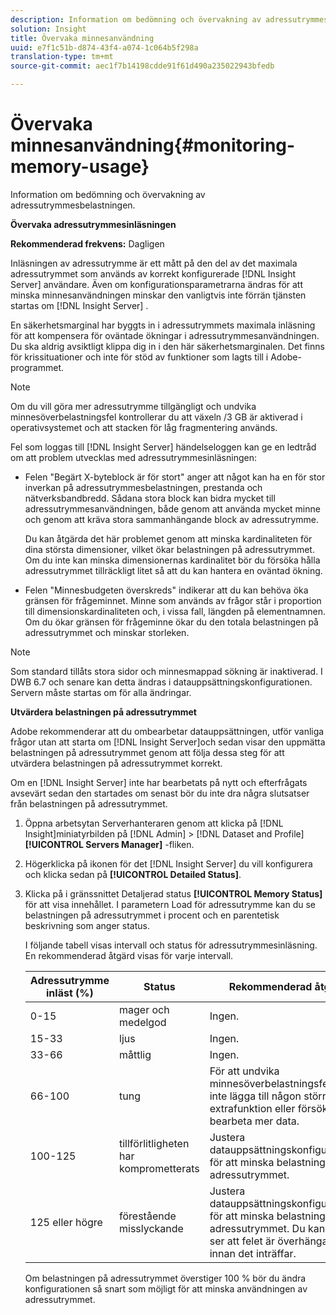 ```yaml
---
description: Information om bedömning och övervakning av adressutrymmesbelastningen.
solution: Insight
title: Övervaka minnesanvändning
uuid: e7f1c51b-d874-43f4-a074-1c064b5f298a
translation-type: tm+mt
source-git-commit: aec1f7b14198cdde91f61d490a235022943bfedb

---
```



# Övervaka minnesanvändning{#monitoring-memory-usage}

Information om bedömning och övervakning av adressutrymmesbelastningen.

**Övervaka adressutrymmesinläsningen**

**Rekommenderad frekvens:** Dagligen

Inläsningen av adressutrymme är ett mått på den del av det maximala adressutrymmet som används av korrekt konfigurerade [!DNL Insight Server] användare. Även om konfigurationsparametrarna ändras för att minska minnesanvändningen minskar den vanligtvis inte förrän tjänsten startas om [!DNL Insight Server] .

En säkerhetsmarginal har byggts in i adressutrymmets maximala inläsning för att kompensera för oväntade ökningar i adressutrymmesanvändningen. Du ska aldrig avsiktligt klippa dig in i den här säkerhetsmarginalen. Det finns för krissituationer och inte för stöd av funktioner som lagts till i Adobe-programmet.

>[!NOTE]
>
>Om du vill göra mer adressutrymme tillgängligt och undvika minnesöverbelastningsfel kontrollerar du att växeln /3 GB är aktiverad i operativsystemet och att stacken för låg fragmentering används.

Fel som loggas till [!DNL Insight Server] händelseloggen kan ge en ledtråd om att problem utvecklas med adressutrymmesinläsningen:

* Felen &quot;Begärt X-byteblock är för stort&quot; anger att något kan ha en för stor inverkan på adressutrymmesbelastningen, prestanda och nätverksbandbredd. Sådana stora block kan bidra mycket till adressutrymmesanvändningen, både genom att använda mycket minne och genom att kräva stora sammanhängande block av adressutrymme.

   Du kan åtgärda det här problemet genom att minska kardinaliteten för dina största dimensioner, vilket ökar belastningen på adressutrymmet. Om du inte kan minska dimensionernas kardinalitet bör du försöka hålla adressutrymmet tillräckligt litet så att du kan hantera en oväntad ökning.
* Felen &quot;Minnesbudgeten överskreds&quot; indikerar att du kan behöva öka gränsen för frågeminnet. Minne som används av frågor står i proportion till dimensionskardinaliteten och, i vissa fall, längden på elementnamnen. Om du ökar gränsen för frågeminne ökar du den totala belastningen på adressutrymmet och minskar storleken.

>[!NOTE]
>
>Som standard tillåts stora sidor och minnesmappad sökning är inaktiverad. I DWB 6.7 och senare kan detta ändras i datauppsättningskonfigurationen. Servern måste startas om för alla ändringar.

**Utvärdera belastningen på adressutrymmet**

Adobe rekommenderar att du ombearbetar datauppsättningen, utför vanliga frågor utan att starta om [!DNL Insight Server]och sedan visar den uppmätta belastningen på adressutrymmet genom att följa dessa steg för att utvärdera belastningen på adressutrymmet korrekt.

Om en [!DNL Insight Server] inte har bearbetats på nytt och efterfrågats avsevärt sedan den startades om senast bör du inte dra några slutsatser från belastningen på adressutrymmet.

1. Öppna arbetsytan Serverhanteraren genom att klicka på [!DNL Insight]miniatyrbilden på [!DNL Admin] > [!DNL Dataset and Profile] **[!UICONTROL Servers Manager]** -fliken.
1. Högerklicka på ikonen för det [!DNL Insight Server] du vill konfigurera och klicka sedan på **[!UICONTROL Detailed Status]**.
1. Klicka på i gränssnittet Detaljerad status **[!UICONTROL Memory Status]** för att visa innehållet. I parametern Load för adressutrymme kan du se belastningen på adressutrymmet i procent och en parentetisk beskrivning som anger status.

   I följande tabell visas intervall och status för adressutrymmesinläsning. En rekommenderad åtgärd visas för varje intervall.

   | Adressutrymme inläst (%) | Status | Rekommenderad åtgärd |
   |---|---|---|
   | 0-15 | mager och medelgod | Ingen. |
   | 15-33 | ljus | Ingen. |
   | 33-66 | måttlig | Ingen. |
   | 66-100 | tung | För att undvika minnesöverbelastningsfel bör du inte lägga till någon större extrafunktion eller försöka att bearbeta mer data. |
   | 100-125 | tillförlitligheten har komprometterats | Justera datauppsättningskonfigurationen för att minska belastningen på adressutrymmet. |
   | 125 eller högre | förestående misslyckande | Justera datauppsättningskonfigurationen för att minska belastningen på adressutrymmet. Du kanske inte ser att felet är överhängande innan det inträffar. |

   Om belastningen på adressutrymmet överstiger 100 % bör du ändra konfigurationen så snart som möjligt för att minska användningen av adressutrymmet.

